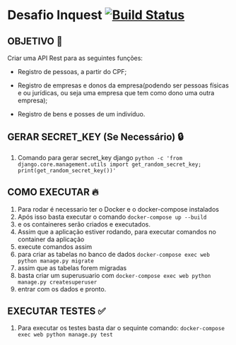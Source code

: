 # Desafio Inquest [![Build Status](https://travis-ci.org/Christian-Oliveira/desafio-inquest.svg?branch=master)](https://travis-ci.org/Christian-Oliveira/desafio-inquest)

## OBJETIVO 📝
Criar uma API Rest para as seguintes funções:
- Registro de pessoas, a partir do CPF;

- Registro de empresas e donos da empresa(podendo ser pessoas físicas e ou jurídicas, ou seja uma empresa que tem como dono uma outra empresa);

- Registro de bens e posses de um indivíduo.

## GERAR SECRET_KEY (Se Necessário) 🔒
1. Comando para gerar secret_key django
    ```python -c 'from django.core.management.utils import get_random_secret_key; print(get_random_secret_key())'```

## COMO EXECUTAR 🔥
1. Para rodar é necessario ter o Docker e o docker-compose instalados
2. Após isso basta executar o comando
    ```docker-compose up --build```
3. e os containeres serão criados e executados.
4. Assim que a aplicação estiver rodando, para executar comandos no container da aplicação
5. execute comandos assim
6. para criar as tabelas no banco de dados
    ```docker-compose exec web python manage.py migrate```
7. assim que as tabelas forem migradas
8. basta criar um superusuario com
    ```docker-compose exec web python manage.py createsuperuser```
9. entrar com os dados e pronto.

## EXECUTAR TESTES ✅
1. Para executar os testes basta dar o sequinte comando:
    ```docker-compose exec web python manage.py test```